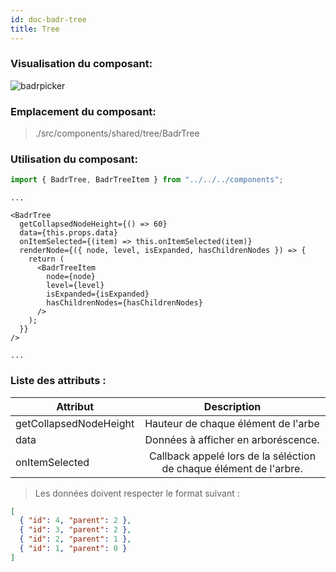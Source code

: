 ```yaml
---
id: doc-badr-tree
title: Tree
---
```


### Visualisation du composant:

![badrpicker](assets/Tree.gif)

### Emplacement du composant:

> ./src/components/shared/tree/BadrTree

### Utilisation du composant:

```javascript
import { BadrTree, BadrTreeItem } from "../../../components";
```

```JSX
...

<BadrTree
  getCollapsedNodeHeight={() => 60}
  data={this.props.data}
  onItemSelected={(item) => this.onItemSelected(item)}
  renderNode={({ node, level, isExpanded, hasChildrenNodes }) => {
    return (
      <BadrTreeItem
        node={node}
        level={level}
        isExpanded={isExpanded}
        hasChildrenNodes={hasChildrenNodes}
      />
    );
  }}
/>

...
```

### Liste des attributs :

| Attribut               |                            Description                             |
| ---------------------- | :----------------------------------------------------------------: |
| getCollapsedNodeHeight |                Hauteur de chaque élément de l'arbe                 |
| data                   |                Données à afficher en arboréscence.                 |
| onItemSelected         | Callback appelé lors de la séléction de chaque élément de l'arbre. |

> Les données doivent respecter le format suivant :

```json
[
  { "id": 4, "parent": 2 },
  { "id": 3, "parent": 2 },
  { "id": 2, "parent": 1 },
  { "id": 1, "parent": 0 }
]
```
